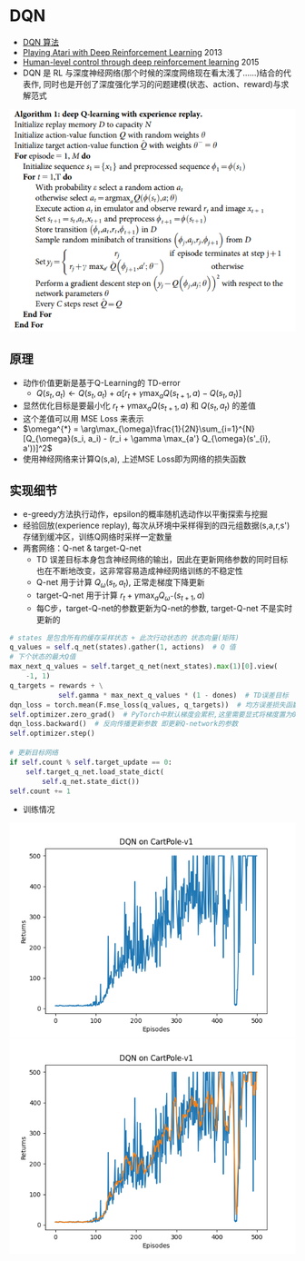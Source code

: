 # DQN

* [DQN 算法](https://hrl.boyuai.com/chapter/2/dqn%E7%AE%97%E6%B3%95)
* [Playing Atari with Deep Reinforcement Learning](https://www.cs.toronto.edu/~vmnih/docs/dqn.pdf) 2013
* [Human-level control through deep reinforcement learning](https://storage.googleapis.com/deepmind-media/dqn/DQNNaturePaper.pdf) 2015
* DQN 是 RL 与深度神经网络(那个时候的深度网络现在看太浅了……)结合的代表作, 同时也是开创了深度强化学习的问题建模(状态、action、reward)与求解范式

![DQN-algo](img/image.png)

## 原理
* 动作价值更新是基于Q-Learning的 TD-error
  * $Q(s_t, a_t) \leftarrow Q(s_t, a_t) + \alpha[r_t + \gamma \max_{a} Q(s_{t+1}, a) - Q(s_t, a_t)]$
* 显然优化目标是要最小化 $r_t + \gamma \max_{a} Q(s_{t+1}, a)$ 和 $Q(s_t, a_t)$ 的差值
* 这个差值可以用 MSE Loss 来表示
* $\omega^{*} = \arg\max_{\omega}\frac{1}{2N}\sum_{i=1}^{N}[Q_{\omega}(s_i, a_i) - (r_i + \gamma \max_{a'} Q_{\omega}(s'_{i}, a'))]^2$
* 使用神经网络来计算Q(s,a), 上述MSE Loss即为网络的损失函数

## 实现细节
* e-greedy方法执行动作，epsilon的概率随机选动作以平衡探索与挖掘
* 经验回放(experience replay), 每次从环境中采样得到的四元组数据(s,a,r,s')存储到缓冲区，训练Q网络时采样一定数量
* 两套网络：Q-net & target-Q-net
  * TD 误差目标本身包含神经网络的输出，因此在更新网络参数的同时目标也在不断地改变，这非常容易造成神经网络训练的不稳定性
  * Q-net 用于计算 $Q_{\omega}(s_t, a_t)$, 正常走梯度下降更新
  * target-Q-net 用于计算 $r_t + \gamma \max_{a} Q_{\omega^-}(s_{t+1}, a)$
  * 每C步，target-Q-net的参数更新为Q-net的参数, target-Q-net 不是实时更新的
```python
# states 是包含所有的缓存采样状态 + 此次行动状态的 状态向量(矩阵)
q_values = self.q_net(states).gather(1, actions)  # Q 值
# 下个状态的最大Q值
max_next_q_values = self.target_q_net(next_states).max(1)[0].view(
    -1, 1)
q_targets = rewards + \
            self.gamma * max_next_q_values * (1 - dones)  # TD误差目标
dqn_loss = torch.mean(F.mse_loss(q_values, q_targets))  # 均方误差损失函数
self.optimizer.zero_grad()  # PyTorch中默认梯度会累积,这里需要显式将梯度置为0
dqn_loss.backward()  # 反向传播更新参数 即更新Q-network的参数
self.optimizer.step()

# 更新目标网络
if self.count % self.target_update == 0:
    self.target_q_net.load_state_dict(
        self.q_net.state_dict())
self.count += 1
```

* 训练情况

![dqn-value](dqn-value.png)
![dqn-value-moving-avg](dqn-value-moving-avg.png)
